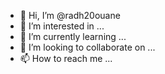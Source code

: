 - 👋 Hi, I’m @radh20ouane
- 👀 I’m interested in ...
- 🌱 I’m currently learning ...
- 💞️ I’m looking to collaborate on ...
- 📫 How to reach me ...

<!---
radh20ouane/radh20ouane is a ✨ special ✨ repository because its `README.md` (this file) appears on your GitHub profile.
You can click the Preview link to take a look at your changes.
--->
